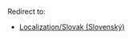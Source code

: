 Redirect to:

*   [Localization/Slovak (Slovenský)](/index.php/Localization/Slovak_(Slovensk%C3%BD) "Localization/Slovak (Slovenský)")